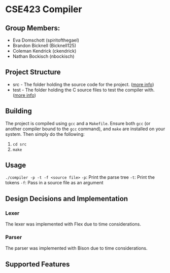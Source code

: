 # CSE423 Compiler
## Group Members:
* Eva Domschott (spiritofthegael)
* Brandon Bicknell (Bicknell125)
* Coleman Kendrick (ckendrick)
* Nathan Bockisch (nbockisch)

## Project Structure
* src - The folder holding the source code for the project. ([more info](docs/src.md))
* test - The folder holding the C source files to test the compiler with. ([more info](docs/test.md))

## Building
The project is compiled using `gcc` and a `Makefile`. Ensure both `gcc` (or another compiler bound to the `gcc` command), and `make` are installed on your system. Then simply do the following:
1. `cd src`
2. `make`

## Usage
`./compiler -p -t -f <source file>`
`-p`: Print the parse tree
`-t`: Print the tokens
`-f`: Pass in a source file as an argument

## Design Decisions and Implementation
### Lexer
The lexer was implemented with Flex due to time considerations.

### Parser
The parser was implemented with Bison due to time considerations.

## Supported Features
